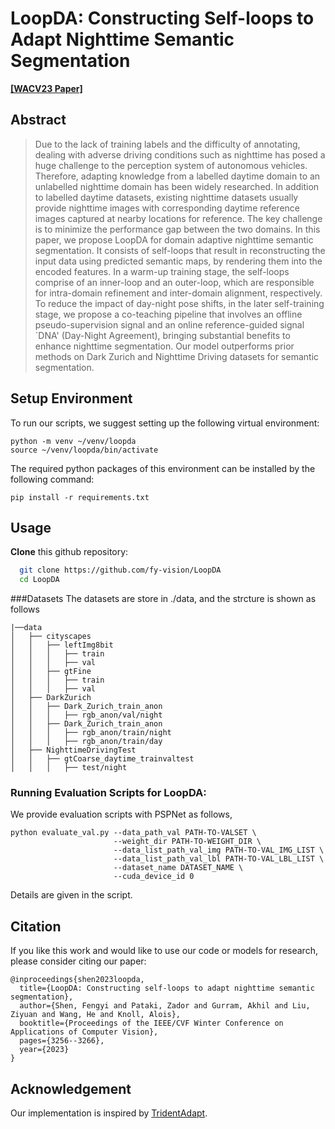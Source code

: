 # LoopDA: Constructing Self-loops to Adapt Nighttime Semantic Segmentation
**[[WACV23 Paper]](https://openaccess.thecvf.com/content/WACV2023/papers/Shen_LoopDA_Constructing_Self-Loops_To_Adapt_Nighttime_Semantic_Segmentation_WACV_2023_paper.pdf)**
## Abstract
>Due to the lack of training labels and the difficulty of annotating, dealing with adverse driving conditions such as nighttime has posed a huge challenge to the perception system of autonomous vehicles. Therefore, adapting knowledge from a labelled daytime domain to an unlabelled nighttime domain has been widely researched. In addition to labelled daytime datasets, existing nighttime datasets usually provide nighttime images with corresponding daytime reference images captured at nearby locations for reference. The key challenge is to minimize the performance gap between the two domains. In this paper, we propose LoopDA for domain adaptive nighttime semantic segmentation. It consists of self-loops that result in reconstructing the input data using predicted semantic maps, by rendering them into the encoded features. In a warm-up training stage, the self-loops comprise of an inner-loop and an outer-loop, which are responsible for intra-domain refinement and inter-domain alignment, respectively. To reduce the impact of day-night pose shifts, in the later self-training stage, we propose a co-teaching pipeline that involves an offline pseudo-supervision signal and an online reference-guided signal `DNA' (Day-Night Agreement), bringing substantial benefits to enhance nighttime segmentation. Our model outperforms prior methods on Dark Zurich and Nighttime Driving datasets for semantic segmentation.

## Setup Environment

To run our scripts, we suggest setting up the following virtual environment:

```shell
python -m venv ~/venv/loopda
source ~/venv/loopda/bin/activate
```

The required python packages of this environment can be installed by the following command:

```shell
pip install -r requirements.txt
```

## Usage
**Clone** this github repository:
```bash
  git clone https://github.com/fy-vision/LoopDA
  cd LoopDA
```
###Datasets
The datasets are store in ./data, and the strcture is shown as follows 
```none
|──data
│   ├── cityscapes
│   │   ├── leftImg8bit
│   │   │   ├── train
│   │   │   ├── val
│   │   ├── gtFine
│   │   │   ├── train
│   │   │   ├── val
│   ├── DarkZurich
│   │   ├── Dark_Zurich_train_anon
│   │   │   ├── rgb_anon/val/night
│   │   ├── Dark_Zurich_train_anon
│   │   │   ├── rgb_anon/train/night
│   │   │   ├── rgb_anon/train/day
│   ├── NighttimeDrivingTest
│   │   ├── gtCoarse_daytime_trainvaltest
│   │   │   ├── test/night

```

### Running Evaluation Scripts for LoopDA:
We provide evaluation scripts with PSPNet as follows,

```shell
python evaluate_val.py --data_path_val PATH-TO-VALSET \
                       --weight_dir PATH-TO-WEIGHT_DIR \
                       --data_list_path_val_img PATH-TO-VAL_IMG_LIST \
                       --data_list_path_val_lbl PATH-TO-VAL_LBL_LIST \
                       --dataset_name DATASET_NAME \
                       --cuda_device_id 0
```

Details are given in the script.


## Citation
If you like this work and would like to use our code or models for research, please consider citing our paper:
```
@inproceedings{shen2023loopda,
  title={LoopDA: Constructing self-loops to adapt nighttime semantic segmentation},
  author={Shen, Fengyi and Pataki, Zador and Gurram, Akhil and Liu, Ziyuan and Wang, He and Knoll, Alois},
  booktitle={Proceedings of the IEEE/CVF Winter Conference on Applications of Computer Vision},
  pages={3256--3266},
  year={2023}
}
```
## Acknowledgement
Our implementation is inspired by [TridentAdapt](https://github.com/HMRC-AEL/TridentAdapt).
